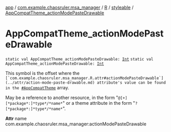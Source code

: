 [app](../../../index.md) / [com.example.chaosruler.msa_manager](../../index.md) / [R](../index.md) / [styleable](index.md) / [AppCompatTheme_actionModePasteDrawable](.)

# AppCompatTheme_actionModePasteDrawable

`static val AppCompatTheme_actionModePasteDrawable: `[`Int`](https://kotlinlang.org/api/latest/jvm/stdlib/kotlin/-int/index.html)
`static val AppCompatTheme_actionModePasteDrawable: `[`Int`](https://kotlinlang.org/api/latest/jvm/stdlib/kotlin/-int/index.html)

This symbol is the offset where the ``[`com.example.chaosruler.msa_manager.R.attr#actionModePasteDrawable`](../attr/action-mode-paste-drawable.md) attribute's value can be found in the ``[`#AppCompatTheme`](-app-compat-theme.md) array.

May be a reference to another resource, in the form "`@[+][*package*:]*type*/*name*`" or a theme attribute in the form "`?[*package*:]*type*/*name*`".

**Attr**
name com.example.chaosruler.msa_manager:actionModePasteDrawable

